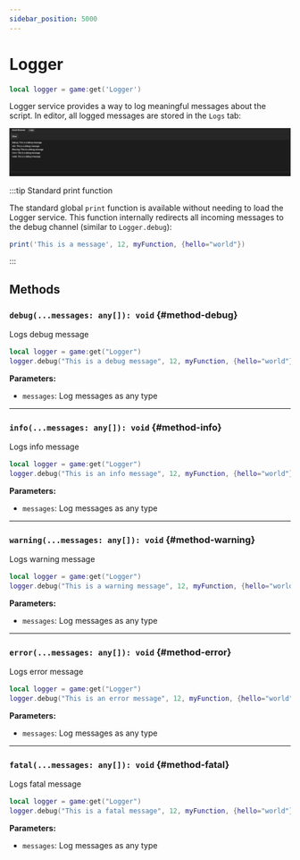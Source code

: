 ```yaml
---
sidebar_position: 5000
---
```


# Logger

```lua
local logger = game:get('Logger')
```

Logger service provides a way to log meaningful messages about the script. In editor, all logged messages are stored in the `Logs` tab:

![Logger](./img/logger.png)

:::tip Standard print function

The standard global `print` function is available without needing to load the Logger service. This function internally redirects all incoming messages to the debug channel (similar to `Logger.debug`):

```lua
print('This is a message', 12, myFunction, {hello="world"})
```

:::

## Methods

### `debug(...messages: any[]): void` {#method-debug}

Logs debug message

```lua
local logger = game:get("Logger")
logger.debug("This is a debug message", 12, myFunction, {hello="world"})
```

**Parameters:**

- `messages`: Log messages as any type

---

### `info(...messages: any[]): void` {#method-info}

Logs info message

```lua
local logger = game:get("Logger")
logger.debug("This is an info message", 12, myFunction, {hello="world"})
```

**Parameters:**

- `messages`: Log messages as any type

---

### `warning(...messages: any[]): void` {#method-warning}

Logs warning message

```lua
local logger = game:get("Logger")
logger.debug("This is a warning message", 12, myFunction, {hello="world"})
```

**Parameters:**

- `messages`: Log messages as any type

---

### `error(...messages: any[]): void` {#method-error}

Logs error message

```lua
local logger = game:get("Logger")
logger.debug("This is an error message", 12, myFunction, {hello="world"})
```

**Parameters:**

- `messages`: Log messages as any type

---

### `fatal(...messages: any[]): void` {#method-fatal}

Logs fatal message

```lua
local logger = game:get("Logger")
logger.debug("This is a fatal message", 12, myFunction, {hello="world"})
```

**Parameters:**

- `messages`: Log messages as any type
